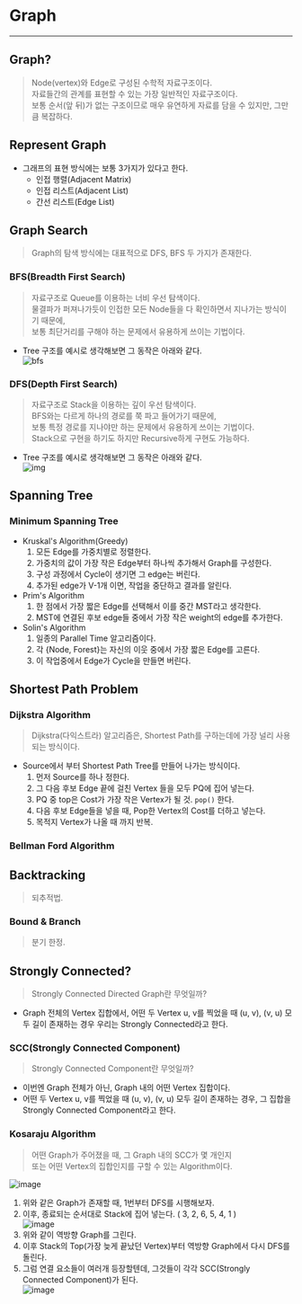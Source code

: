 # Graph
---
## Graph?
> Node(vertex)와 Edge로 구성된 수학적 자료구조이다.  
> 자료들간의 관계를 표현할 수 있는 가장 일반적인 자료구조이다.  
> 보통 순서(앞 뒤)가 없는 구조이므로 매우 유연하게 자료를 담을 수 있지만, 그만큼 복잡하다.  

## Represent Graph
- 그래프의 표현 방식에는 보통 3가지가 있다고 한다.
  - 인접 행렬(Adjacent Matrix)
  - 인접 리스트(Adjacent List)
  - 간선 리스트(Edge List)

## Graph Search
> Graph의 탐색 방식에는 대표적으로 DFS, BFS 두 가지가 존재한다.  

### BFS(Breadth First Search)
> 자료구조로 Queue를 이용하는 너비 우선 탐색이다.  
> 물결파가 퍼져나가듯이 인접한 모든 Node들을 다 확인하면서 지나가는 방식이기 때문에,  
> 보통 최단거리를 구해야 하는 문제에서 유용하게 쓰이는 기법이다.  

- Tree 구조를 예시로 생각해보면 그 동작은 아래와 같다.  
![bfs](https://user-images.githubusercontent.com/71700079/144698194-9687b98c-508a-4f52-9c03-1335e3fdc79f.gif)  


### DFS(Depth First Search)
> 자료구조로 Stack을 이용하는 깊이 우선 탐색이다.  
> BFS와는 다르게 하나의 경로를 쭉 파고 들어가기 때문에,  
> 보통 특정 경로를 지나야만 하는 문제에서 유용하게 쓰이는 기법이다.  
> Stack으로 구현을 하기도 하지만 Recursive하게 구현도 가능하다.  

- Tree 구조를 예시로 생각해보면 그 동작은 아래와 같다.  
![img](https://user-images.githubusercontent.com/71700079/144698180-dfbe13ad-a1cb-4afe-9dbc-77b2cae1edca.gif)  

## Spanning Tree
### Minimum Spanning Tree
- Kruskal's Algorithm(Greedy)
  1. 모든 Edge를 가중치별로 정렬한다.
  2. 가중치의 값이 가장 작은 Edge부터 하나씩 추가해서 Graph를 구성한다.
  3. 구성 과정에서 Cycle이 생기면 그 edge는 버린다.
  4. 추가된 edge가 V-1개 이면, 작업을 중단하고 결과를 알린다.
- Prim's Algorithm
  1. 한 점에서 가장 짧은 Edge를 선택해서 이를 중간 MST라고 생각한다.
  2. MST에 연결된 후보 edge들 중에서 가장 작은 weight의 edge를 추가한다.
- Solin's Algorithm
  1. 일종의 Parallel Time 알고리즘이다.
  2. 각 {Node, Forest}는 자신의 이웃 중에서 가장 짧은 Edge를 고른다.
  3. 이 작업중에서 Edge가 Cycle을 만들면 버린다.
## Shortest Path Problem
### Dijkstra Algorithm
> Dijkstra(다익스트라) 알고리즘은, Shortest Path를 구하는데에 가장 널리 사용되는 방식이다.  
- Source에서 부터 Shortest Path Tree를 만들어 나가는 방식이다.
  1. 먼저 Source를 하나 정한다.
  2. 그 다음 후보 Edge 끝에 걸친 Vertex 들을 모두 PQ에 집어 넣는다.
  3. PQ 중 top은 Cost가 가장 작은 Vertex가 될 것. ```pop()``` 한다.
  4. 다음 후보 Edge들을 넣을 때, Pop한 Vertex의 Cost를 더하고 넣는다.
  5. 목적지 Vertex가 나올 때 까지 반복. 

### Bellman Ford Algorithm

## Backtracking
> 되추적법.  
### Bound & Branch
> 분기 한정.  

## Strongly Connected?
> Strongly Connected Directed Graph란 무엇일까?  

- Graph 전체의 Vertex 집합에서, 어떤 두 Vertex u, v를 찍었을 때 (u, v), (v, u) 모두 길이 존재하는 경우 우리는 Strongly Connected라고 한다.

### SCC(Strongly Connected Component)
> Strongly Connected Component란 무엇일까?  

- 이번엔 Graph 전체가 아닌, Graph 내의 어떤 Vertex 집합이다.
- 어떤 두 Vertex u, v를 찍었을 때 (u, v), (v, u) 모두 길이 존재하는 경우, 그 집합을 Strongly Connected Component라고 한다.

### Kosaraju Algorithm
> 어떤 Graph가 주어졌을 때, 그 Graph 내의 SCC가 몇 개인지  
> 또는 어떤 Vertex의 집합인지를 구할 수 있는 Algorithm이다.  

![image](https://user-images.githubusercontent.com/71700079/173041818-c93a378d-a7a7-4875-8ff0-608f23cfca2a.png)  
1. 위와 같은 Graph가 존재할 때, 1번부터 DFS를 시행해보자.
2. 이후, 종료되는 순서대로 Stack에 집어 넣는다. ( 3, 2, 6, 5, 4, 1 )   
![image](https://user-images.githubusercontent.com/71700079/173042122-b0124a51-97bc-413f-bc07-b7d50b38a223.png)  
3. 위와 같이 역방향 Graph를 그린다.
4. 이후 Stack의 Top(가장 늦게 끝났던 Vertex)부터 역방향 Graph에서 다시 DFS를 돌린다.
5. 그럼 연결 요소들이 여러개 등장할텐데, 그것들이 각각 SCC(Strongly Connected Component)가 된다.  
![image](https://user-images.githubusercontent.com/71700079/173042283-ac3a33b7-7637-4748-ad97-c2ad5acf2fda.png)  
